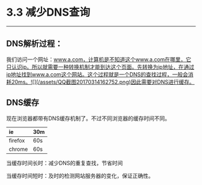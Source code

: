 # 3.3 减少DNS查询

---

## DNS解析过程：

我们访问一个网址：www.a.com，计算机是不知道这个www.a.com在哪里，它只认识ip。所以就需要一种转换机制才能到达这个页面。先转换为ip地址，在通过ip地址找到www.a.com这个网站。这个过程就是一个DNS的查找过程，一般会消耗20ms。![](/assets/QQ截图20170314162752.png)因此需要对DNS进行缓存。

## DNS缓存

现在浏览器都带有DNS缓存机制了。不过不同浏览器的缓存时间不同。

| ie | 30m |
| :--- | :--- |
| firefox | 60s |
| chrome | 60s |

当缓存时间长时：减少DNS的重复查找，节省时间

当缓存时间短时：及时的检测网站服务器的变化，保证正确性。

